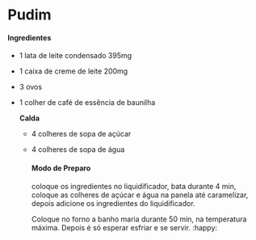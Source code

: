 # Pudim 

#### Ingredientes

- 1 lata de leite condensado 395mg

- 1 caixa de creme de leite 200mg

- 3 ovos

- 1 colher de café de essência de baunilha

  **Calda**

  - 4 colheres de sopa de açúcar

  - 4 colheres de sopa de água

    

    #### Modo de Preparo

    coloque os ingredientes no liquidificador, bata durante 4 min, coloque as colheres de açúcar e água na panela até caramelizar, depois adicione os ingredientes do liquidificador. 

    Coloque no forno a banho maria durante 50 min, na temperatura máxima. Depois é só esperar esfriar e se servir. :happy: 

